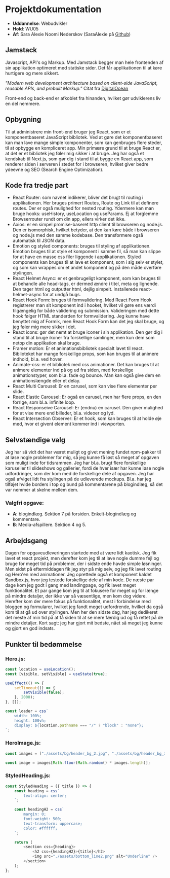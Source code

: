 # Projektdokumentation

-   **Uddannelse**: Webudvikler
-   **Hold**: WU05
-   **Af**: Sara Alexie Noomi Nederskov (SaraAlexie på [Github](https://github.com/SaraAlexie))

## Jamstack

Javascript, API's og Markup. Med Jamstack begger man hele frontenden af sin applikation optimeret med statiske sider.
Det får applikationen til at køre hurtigere og mere sikkert.

_"Modern web development architecture based on client-side JavaScript, reusable APIs, and prebuilt Markup."_ Citat fra [DigitalOcean](https://www.digitalocean.com/community/tutorials/jamstack-the-what-the-why-and-the-how)

Front-end og back-end er afkoblet fra hinanden, hvilket gør udviklerens liv en del nemmere.

## Opbygning

Til at administrere min front-end bruger jeg React, som er et komponentbaseret JavaScript bibliotek. Ved at gøre det komponentbaseret kan man lave mange simple komponenter, som kan genbruges flere steder, til at opbygge en kompliceret app.
Min primære grund til at bruge React er, at det er et bibliotek jeg føler mig sikker i at bruge. Jeg har også et kendskab til Next.js, som gør dig i stand til at bygge en React app, som renderer siden i serveren i stedet for i browseren, hvilket giver bedre ydeevne og SEO (Search Engine Optimization).

## Kode fra tredje part

-   React Router: som navnet indikerer, bliver det brugt til routing i applikationen. Her bruges primert Routes, Route og Link til at definere routes. Der er også mulighed for nested routing. Ydermere kan man bruge hooks: useHistory, useLocation og useParams. Ej at forglemme Browserrouter rundt om din app, ellers virker det ikke.
-   Axios: er en simpel promise-baseret http client til browseren og node.js. Den er isomorphisk, hvilket betyder, at den kan køre både i browseren og node.js med den samme kodebase. Den transformere også automatisk til JSON data.
-   Emotion og styled components: bruges til styling af applikationen. Emotion bruges til at style et komponent i samme fil, så man kan slippe for at have en masse css filer liggende i applikationen. Styled components kan bruges til at lave et komponent, som i sig selv er stylet, og som kan wrappes om et andet komponent og på den måde overføre stylingen.
-   React Helmet Async: er et genbrugeligt komponent, som kan bruges til at behandle alle head-tags, er dermed ændre i titel, meta og lignende. Den tager html og outputter html, dejlig simpelt. Installerede react-helmet-async for at undgå bugs.
-   React Hook Form: bruges til formvalidering. Med React Form Hook registrerer man sit komponent ind i hooket, hvilket vil gøre ens værdi tilgængelig for både validering og submission. Valideringen med dette hook følger HTML standerden for formvalidering. Jeg kunne have benyttet mig af Formik, men React Hook Form kan det jeg skal bruge, og jeg føler mig mere sikker i det.
-   React icons: gør det nemt at bruge iconer i sin applikation. Den gør dig i stand til at bruge ikoner fra forskellige samlinger, men kun dem som netop din applikation skal bruge.
-   Framer motion: Er et animationsbibliotek specialt lavet til react. Biblioteket har mange forskellige props, som kan bruges til at animere indhold, bl.a. ved hover.
-   Animate-css: er et bibliotek med css animationer. Det kan bruges til at animere elementer ind på og ud fra siden, med forskellige animationstyper, som bl.a. fade og bounce. Man kan også give dem en animationslængde eller et delay.
-   React Multi Carousel: Er en carusel, som kan vise flere elementer per slide.
-   React Elastic Carousel: Er også en carusel, men har flere props, en den forrige, som bl.a. infinite loop.
-   React Responseive Carousel: Er (endnu) en carusel. Den giver mulighed for at vise mere end billeder, bl.a. videoer og lyd.
-   React Intersection Observer: Er et hook, som kan bruges til at holde øje med, hvor et givent element kommer ind i viewporten.

## Selvstændige valg

Jeg har så vidt det har været muligt og givet mening fundet npm-pakker til at løse nogle problemer for mig, så jeg kunne få løst så meget af opgaven som muligt inde for tidsrammen. Jeg har bl.a. brugt flere forskellige karuseller til slideshows og gallerier, fordi de hver især har kunne løse nogle udfordringer, som der kom med de forskellige dele af opgaven. Jeg har også afviget lidt fra stylingen på de udleverede mockups. Bl.a. har jeg tilføjet hvide borders i top og bund på kommentarene på blogindlæg, så det var nemmer at skelne mellem dem.

### Valgfri opgave:

-   **A**: blogindlæg. Sektion 7 på forsiden. Enkelt-blogindlæg og kommentare.
-   **B**: Media-afspillere. Sektion 4 og 5.

## Arbejdsgang

Dagen for opgaveudleveringen startede med at være lidt kaotisk. Jeg fik lavet et react projekt, men derefter kom jeg til at lave nogle dumme fejl og bruge for meget tid på problemer, der i sidste ende havde simple løsninger. Men sidst på eftermiddagen fik jeg styr på mig selv, og jeg fik lavet routing og Hero'en med animationer. Jeg oprettede også et komponent kaldet Sandbox.js, hvor jeg testede forskellige dele af min kode.
De næste par dage kom jeg godt i gang med landingpage, og fik lavet meget funktionalitet. Et par gange kom jeg til at fokusere for meget og for længe på mindre detaljer, der ikke var så væsentlige, men kom dog videre. Herefter kom der mere fokus på funktionalitet, mest i forbindelse med bloggen og formularer, hvilket jeg fandt meget udfordrende, hvilket da også kom til at gå ud over stylingen. Men her den sidste dag, har jeg dedikeret det meste af min tid på at få siden til at se mere færdig ud og få rettet på de mindre detaljer.
Kort sagt: jeg har gjort mit bedste, nået så meget jeg kunne og gjort en god indsats.

## Punkter til bedømmelse

### Hero.js:

```javascript
const location = useLocation();
const [visible, setVisible] = useState(true);

useEffect(() => {
    setTimeout(() => {
        setVisible(false);
    }, 2000);
}, []);

const loader = css`
    width: 100%;
    height: 100vh;
    display: ${location.pathname === "/" ? "block" : "none"};
`;
```

### HeroImage.js:

```javascript
const images = ["./assets/bg/header_bg_2.jpg", "./assets/bg/header_bg_3.jpg"];

const image = images[Math.floor(Math.random() * images.length)];
```

### StyledHeading.js:

```javascript
const StyledHeading = ({ title }) => {
    const heading = css`
        text-align: center;
    `;

    const headingH2 = css`
        margin: 0;
        font-weight: 500;
        text-transform: uppercase;
        color: #ffffff;
    `;

    return (
        <section css={heading}>
            <h2 css={headingH2}>{title}</h2>
            <img src="./assets/bottom_line2.png" alt="Underline" />
        </section>
    );
};
```
